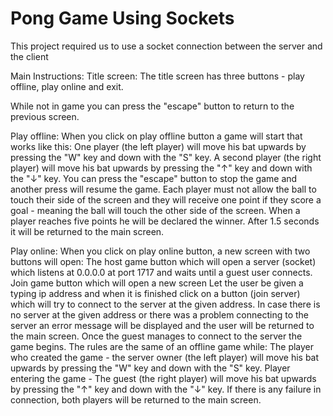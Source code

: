 # Pong Game Using Sockets
This project required us to use a socket connection between the server and the client

Main Instructions:
Title screen:
The title screen has three buttons - play offline, play online and exit.

While not in game you can press the "escape" button to return to the previous screen.

Play offline:
When you click on play offline button a game will start that works like this:
One player (the left player) will move his bat upwards by pressing the "W" key and down with the "S" key.
A second player (the right player) will move his bat upwards by pressing the "↑" key and down with the "↓" key.
You can press the "escape" button to stop the game and another press will resume the game.
Each player must not allow the ball to touch their side of the screen and they will receive one point if they score a goal - meaning the ball will touch the other side of the screen.
When a player reaches five points he will be declared the winner. After 1.5 seconds it will be returned to the main screen.

Play online:
When you click on play online button, a new screen with two buttons will open:
The host game button which will open a server (socket) which listens at 0.0.0.0 at port 1717 and waits until a guest user connects.
Join game button which will open a new screen Let the user be given a typing ip address and when it is finished click on a button (join server) which will try to connect to the server at the given address. In case there is no server at the given address or there was a problem connecting to the server an error message will be displayed and the user will be returned to the main screen.
Once the guest manages to connect to the server the game begins. The rules are the same of an offline game while:
The player who created the game - the server owner (the left player) will move his bat upwards by pressing the "W" key and down with the "S" key.
Player entering the game - The guest (the right player) will move his bat upwards by pressing the "↑" key and down with the "↓" key.
If there is any failure in connection, both players will be returned to the main screen.
